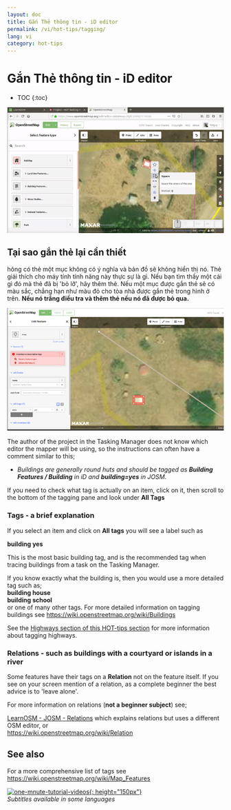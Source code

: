 ```yaml
---
layout: doc
title: Gắn Thẻ thông tin - iD editor
permalink: /vi/hot-tips/tagging/
lang: vi
category: hot-tips
---
```


Gắn Thẻ thông tin - iD editor
============

- TOC
{:toc}

![tagging][]


Tại sao gắn thẻ lại cần thiết
-------------------

hông có thẻ một mục không có ý nghĩa và bản đồ sẽ không hiển thị nó. Thẻ giải thích cho máy tính tính năng này thực sự là gì. Nếu bạn tìm thấy một cái gì đó mà thẻ đã bị 'bỏ lỡ', hãy thêm thẻ. Nếu một mục được gắn thẻ sẽ có màu sắc, chẳng hạn như màu đỏ cho tòa nhà được gắn thẻ trong hình ở trên. **Nếu nó trắng điều tra và thêm thẻ nếu nó đã được bỏ qua.**  

![tagged-building][]  

The author of the project in the Tasking Manager does not know which editor the mapper will be using, so the instructions can often have a comment similar to this;  

-  *Buildings are generally round huts and should be tagged as **Building Features / Building** in iD and **building=yes** in JOSM.*  

If you need to check what tag is actually on an item, click on it, then scroll to the bottom of the tagging pane and look under **All Tags**

### Tags - a brief explanation ###

If you select an item and click on **All tags** you will see a label such as  

**building    yes**  

This is the most basic building tag, and is the recommended tag when tracing buildings from a task on the Tasking Manager.  

If you know exactly what the building is, then you would use a more detailed tag such as;  
  **building   house**  
  **building   school**  
or one of many other tags. For more detailed information on tagging buildings see <https://wiki.openstreetmap.org/wiki/Buildings>  

See the [Highways section of this HOT-tips section](/en/hot-tips/highways/) for more information about tagging highways.  

### Relations - such as buildings with a courtyard or islands in a river ###

Some features have their tags on a **Relation** not on the feature itself. If you see on your screen mention of a relation, as a complete beginner the best advice is to 'leave alone'.  

For more information on relations (**not a beginner subject**) see;  

[LearnOSM - JOSM - Relations](/en/josm/josm-relations/) which explains relations but uses a different OSM editor, or  
<https://wiki.openstreetmap.org/wiki/Relation>

See also  
---------

For a more comprehensive list of tags see <https://wiki.openstreetmap.org/wiki/Map_Features>  

[![one-mnute-tutorial-videos]{: height="150px"}](https://www.youtube.com/playlist?list=PLb9506_-6FMHZ3nwn9heri3xjQKrSq1hN "Humanitarian OpenStreetMap Team - One minute Tutorial Videos")  
*Subtitles available in some languages*  





[tagging]:/images/hot-tips/tagging.gif
[keymon]:/images/hot-tips/keymon.png
[tagged-building]:/images/hot-tips/tagged-building.png
[one-mnute-tutorial-videos]: /images/hot-tips/one-mnute-tutorial-videos.png "Humanitarian OpenStreetMap Team One-Minute Tutorial Videos"